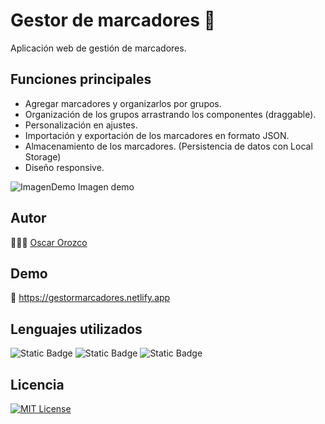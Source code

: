 # Gestor de marcadores 🔖
Aplicación web de gestión de marcadores.

## Funciones principales 
- Agregar marcadores y organizarlos por grupos.
- Organización de los grupos arrastrando los componentes (draggable).
- Personalización en ajustes.
- Importación y exportación de los marcadores en formato JSON.
- Almacenamiento de los marcadores. (Persistencia de datos con Local Storage)
- Diseño responsive.


![ImagenDemo](https://gestormarcadores.netlify.app/img/captura%20de%20pantalla%202025-03-12%20132254.png)
Imagen demo

## Autor
🙋🏻‍♂️ [Oscar Orozco](https://github.com/oscaarorozco)


## Demo

🔗 https://gestormarcadores.netlify.app
## Lenguajes utilizados

![Static Badge](https://img.shields.io/badge/Javascript-yellow?style=flat)
![Static Badge](https://img.shields.io/badge/HTML-orange?style=flat)
![Static Badge](https://img.shields.io/badge/CSS-blue?style=flat)


## Licencia
[![MIT License](https://img.shields.io/badge/License-MIT-green.svg)](https://choosealicense.com/licenses/mit/)


